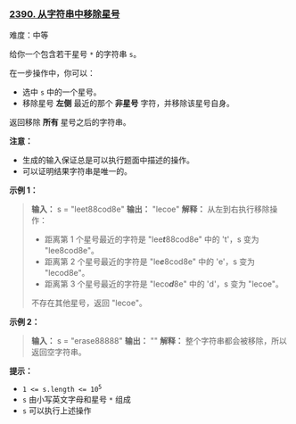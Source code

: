 ### [2390\. 从字符串中移除星号](https://leetcode.cn/problems/removing-stars-from-a-string/)

难度：中等

给你一个包含若干星号 `*` 的字符串 `s`。

在一步操作中，你可以：

- 选中 `s` 中的一个星号。
- 移除星号 **左侧** 最近的那个 **非星号** 字符，并移除该星号自身。

返回移除 **所有** 星号之后的字符串。

**注意：**

- 生成的输入保证总是可以执行题面中描述的操作。
- 可以证明结果字符串是唯一的。

**示例 1：**

> **输入：** s = "leet88cod8e"
> **输出：** "lecoe"
> **解释：** 从左到右执行移除操作：
>
> - 距离第 1 个星号最近的字符是 "lee<i><b>t</b></i>88cod8e" 中的 't'，s 变为 "lee8cod8e"。
> - 距离第 2 个星号最近的字符是 "le<i><b>e</b></i>8cod8e" 中的 'e'，s 变为 "lecod8e"。
> - 距离第 3 个星号最近的字符是 "leco<i><b>d</b></i>8e" 中的 'd'，s 变为 "lecoe"。
>
> 不存在其他星号，返回 "lecoe"。

**示例 2：**

> **输入：** s = "erase88888"
> **输出：** ""
> **解释：** 整个字符串都会被移除，所以返回空字符串。

**提示：**

- <code>1 <= s.length <= 10<sup>5</sup></code>
- `s` 由小写英文字母和星号 `*` 组成
- `s` 可以执行上述操作
